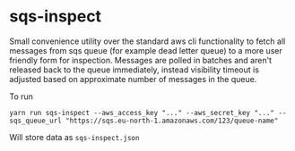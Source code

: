 # sqs-inspect

Small convenience utility over the standard aws cli functionality to fetch all messages from sqs queue (for example dead letter queue) to a more user friendly form for inspection. Messages are polled in batches and aren't released back to the queue immediately, instead visibility timeout is adjusted based on approximate number of messages in the queue.

To run
```
yarn run sqs-inspect --aws_access_key "..." --aws_secret_key "..." --sqs_queue_url "https://sqs.eu-north-1.amazonaws.com/123/queue-name" 
```

Will store data as `sqs-inspect.json`

